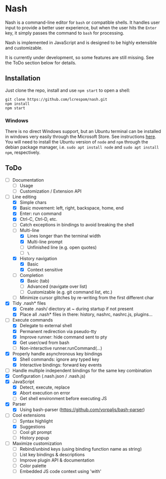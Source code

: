 # Nash
Nash is a command-line editor for `bash` or compatible shells. It handles user input to provide a better user experience, but when the user hits the `Enter` key, it simply passes the command to `bash` for processing.

Nash is implemented in JavaScript and is designed to be highly extensible and customizable.

It is currently under development, so some features are still missing. See the ToDo section below for details.

## Installation
Just clone the repo, install and use `npm start` to open a shell:
```
git clone https://github.com/lcrespom/nash.git
npm install
npm start
```

### Windows
There is no direct Windows support, but an Ubuntu terminal can be installed in windows very easily through the Microsoft Store. See instructions [here](https://tutorials.ubuntu.com/tutorial/tutorial-ubuntu-on-windows). You will need to install the Ubuntu version of `node` and `npm` through the debian package manager, i.e. `sudo apt install node` and `sudo apt install npm`, respectively.


## ToDo
- [ ] Documentation
	- [ ] Usage
	- [ ] Customization / Extension API
- [ ] Line editing
	- [x] Simple chars
	- [x] Basic movement: left, right, backspace, home, end
	- [x] Enter: run command
	- [x] Ctrl-C, Ctrl-D, etc.
	- [ ] Catch exceptions in bindings to avoid breaking the shell
	- [ ] Multi-line
		- [x] Lines longer than the terminal width
		- [x] Multi-line prompt
		- [ ] Unfinished line (e.g. open quotes)
		- [ ] `\`
	- [x] History navigation
		- [x] Basic
		- [x] Context sensitive
	- [ ] Completion
		- [x] Basic (tab)
		- [ ] Advanced (navigate over list)
		- [ ] Customizable (e.g. git command list, etc.)
	- [ ] Minimize cursor glitches by re-writing from the first different char
- [x] Tidy .nash* files
	- [x] Create .nash/ diectory at ~ during startup if not present
	- [x] Place all .nash* files in there: history, nashrc, nashrc.js, plugins...
- [ ] Execute commands
	- [x] Delegate to external shell
	- [x] Permanent redirection via pseudo-tty
	- [x] Improve runner: hide command sent to pty
	- [x] Get user/cwd from bash
	- [ ] Non-interactive runner.runCommand(...)
- [x] Properly handle asynchronous key bindings
	- [x] Shell commands: ignore any typed key
	- [x] Interactive bindings: forward key events
- [ ] Handle multiple independent bindings for the same key combination
- [x] Configuration (.nash.json / .nash.js)
- [x] JavaScript
	- [x] Detect, execute, replace
	- [x] Abort execution on error
	- [ ] Get shell environment before executing JS
- [x] Parser
	- [x] Using bash-parser (https://github.com/vorpaljs/bash-parser)
- [ ] Cool extensions
	- [ ] Syntax highlight
	- [x] Suggestions
	- [ ] Cool git prompt
	- [ ] History popup
- [ ] Maximize customization
	- [ ] Rebind/unbind keys (using binding function name as string)
	- [ ] List key bindings & descriptions
	- [ ] Improve plugin API & documentation
	- [ ] Color palette
	- [ ] Embedded JS code context using 'with'

